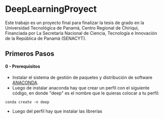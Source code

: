 # DeepLearningProyect

Este trabajo es un proyecto final para finalizar la tesis de grado en la Universidad Tecnológica de Panamá, Centro Regional de Chiriquí, Financiada por La Secretaría Nacional de Ciencia, Tecnología e Innovación de la República de Panamá (SENACYT).


## Primeros Pasos

#### 0 - Prerequisitos
- Instalar el sistema de gestión de paquetes y distribución de software [ANACONDA](https://www.anaconda.com/distribution/).
- Luego de instalar anaconda hay que crear un perfil con el siguiente código, en donde "deep" es el nombre que le quieras colocar a tu perfil: 
```
conda create -n deep
```
- Luego del perfil hay que instalar las librerías

